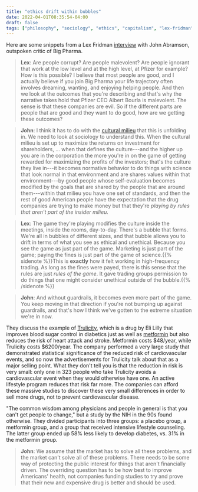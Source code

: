 ```yaml
---
title: "ethics drift within bubbles"
date: 2022-04-01T08:35:54-04:00
draft: false
tags: ["philosophy", "sociology", "ethics", "capitalism", "lex-fridman"]
---
```


Here are some snippets from a Lex Fridman [interview](https://web.archive.org/web/20221222002108/https://lexfridman.com/john-abramson/) with John Abramson, outspoken critic of Big Pharma.

> **Lex**: Are people corrupt? Are people malevolent? Are people ignorant that work at the low level and at the high level, at Pfizer for example? How is this possible? I believe that most people are good, and I actually believe if you join Big Pharma your life trajectory often involves dreaming, wanting, and enjoying helping people. And then we look at the outcomes that you're describing and that's why the narrative takes hold that Pfizer CEO Albert Bourla is malevolent. The sense is that these companies are evil. So if the different parts are people that are good and they want to do good, how are we getting these outcomes?

> **John**: I think it has to do with the [cultural milieu](https://en.wikipedia.org/w/index.php?title=Milieu) that this is unfolding in. We need to look at sociology to understand this. When the cultural milieu is set up to maximize the returns on investment for shareholders, ... when that defines the culture---and the higher up you are in the corporation the more you're in on the game of getting rewarded for maximizing the profits of the investors; that's the culture they live in---it becomes normative behavior to do things with science that look normal in that environment and are shares values within that environment---by good people whose self-evaluation becomes modified by the goals that are shared by the people that are around them---within that milieu you have one set of standards, and then the rest of good American people have the expectation that the drug companies are trying to make money but that they're *playing by rules that aren't part of the insider milieu.*

> **Lex**: The game they're playing modifies the culture inside the meetings, inside the rooms, day-to-day. There's a bubble that forms. We're all in bubbles of different sizes, and that bubble allows you to drift in terms of what you see as ethical and unethical. Because you see the game as just part of the game. Marketing is just part of the game; paying the fines is just part of the game of science.{{% sidenote %}}This is **exactly** how it felt working in high-frequency trading. As long as the fines were payed, there is this sense that the rules are just *rules of the game*. It gave trading groups permission to do things that one might consider unethical outside of the bubble.{{% /sidenote %}}

> **John**: And without guardrails, it becomes even more part of the game. You keep moving in that direction if you're not bumping up against guardrails, and that's how I think we've gotten to the extreme situation we're in now.

They discuss the example of [Trulicity](https://en.wikipedia.org/wiki/Dulaglutide), which is a drug by Eli Lilly that improves blood sugar control in diabetics just as well as [metformin](https://en.wikipedia.org/wiki/Metformin) but also reduces the risk of heart attack and stroke. Metformin costs $48/year, while Trulicity costs $6200/year. The company performed a very large study that demonstrated statistical significance of the reduced risk of cardiovascular events, and so now the advertisements for Trulicity talk about that as a major selling point. What they don't tell you is that the reduction in risk is very small: only one in 323 people who take Trulicity avoids a cardiovascular event when they would otherwise have one. An active lifestyle program reduces that risk far more. The companies can afford these massive studies to discover these very small differences in order to sell more drugs, not to prevent cardiovascular disease.

"The common wisdom among physicians and people in general is that you can't get people to change," but a study by the NIH in the 90s found otherwise. They divided participants into three groups: a placebo group, a metformin group, and a group that received intensive lifestyle counseling. The latter group ended up 58% less likely to develop diabetes, vs. 31% in the metformin group.

> **John**: We assume that the market has to solve all these problems, and the market can't solve all of these problems. There needs to be some way of protecting the public interest for things that aren't financially driven. The overriding question has to be how best to improve Americans' health, not companies funding studies to try and prove that their new and expensive drug is better and should be used.
